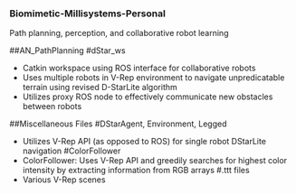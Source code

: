 ### Biomimetic-Millisystems-Personal
Path planning, perception, and collaborative robot learning

##AN_PathPlanning
#dStar_ws
  - Catkin workspace using ROS interface for collaborative robots
  - Uses multiple robots in V-Rep environment to navigate unpredicatable terrain using revised D-StarLite algorithm
  - Utilizes proxy ROS node to effectively communicate new obstacles between robots
  
##Miscellaneous Files
#DStarAgent, Environment, Legged
  - Utilizes V-Rep API (as opposed to ROS) for single robot DStarLite navigation
#ColorFollower
  - ColorFollower: Uses V-Rep API and greedily searches for highest color intensity by extracting information from RGB arrays
#.ttt files
  - Various V-Rep scenes
